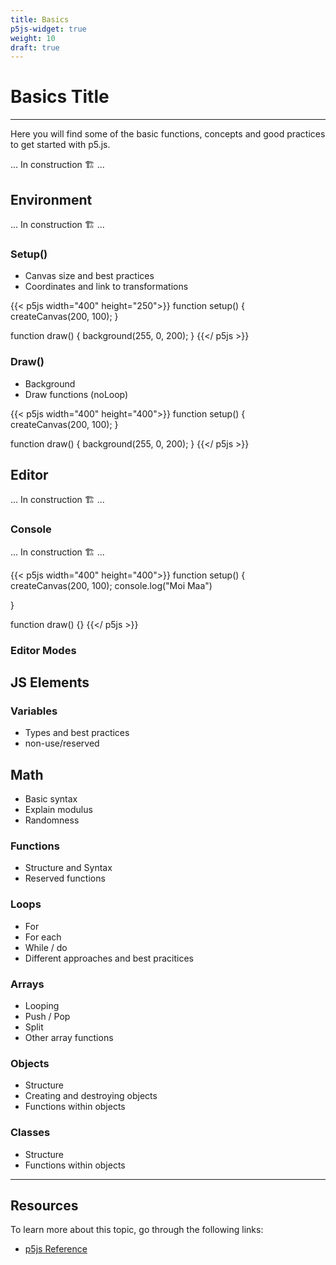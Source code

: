 ```yaml
---
title: Basics
p5js-widget: true
weight: 10
draft: true
---
```


# Basics Title

---

Here you will find some of the basic functions, concepts and good practices to get started with p5.js.

... In construction 🏗️ ...

<!--
- Link to other pages
- Use Hints

{{< hint info >}}
TEST
{{</ hint >}}

{{< hint danger >}}
TEST
{{</ hint >}} -->

## Environment

<!-- Explain this widget and the differences between the editor and other ones-->

... In construction 🏗️ ...

### Setup()

- Canvas size and best practices
- Coordinates and link to transformations

{{< p5js width="400" height="250">}}
function setup() {
createCanvas(200, 100);
}

function draw() {
background(255, 0, 200);
}
{{</ p5js >}}

### Draw()

- Background
- Draw functions (noLoop)

{{< p5js width="400" height="400">}}
function setup() {
createCanvas(200, 100);
}

function draw() {
background(255, 0, 200);
}
{{</ p5js >}}

## Editor

<!-- explain the editor online and how to create sketches and manager -->
<!-- explain the export fullscreen and embeded from the editor -->

... In construction 🏗️ ...

### Console

... In construction 🏗️ ...

<!-- Console not working on the widget -->

{{< p5js width="400" height="400">}}
function setup() {
createCanvas(200, 100);
console.log("Moi Maa")

}

function draw() {}
{{</ p5js >}}

### Editor Modes

## JS Elements

### Variables

- Types and best practices
- non-use/reserved

## Math

- Basic syntax
- Explain modulus
- Randomness

### Functions

- Structure and Syntax
- Reserved functions

### Loops

- For
- For each
- While / do
- Different approaches and best pracitices
<!-- i++
i+=-
i-- -->

### Arrays

- Looping
- Push / Pop
- Split
- Other array functions

### Objects

- Structure
- Creating and destroying objects
- Functions within objects

### Classes

- Structure
- Functions within objects

---

## Resources

To learn more about this topic, go through the following links:

- [p5js Reference](https://p5js.org/reference/#/p5/if-else)

